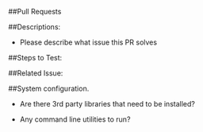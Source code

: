 ##Pull Requests

<!--- When you submit a pull request to the project repository, it should provide all of the following information. -->

##Descriptions:

* Please describe what issue this PR solves


<!--- Please provide clarity to any potentially complex code. -->


<!--- Explain reasons behind organizational or architectual decisions you made. -->


<!--- Give context to what feature you were completing so that your teammate has a mental model before looking at the code. -->


##Steps to Test:

<!--- What steps are necessary to test the code. -->

##Related Issue:

<!--- Select the ISSUE this resolves here: -->

##System configuration.


* Are there 3rd party libraries that need to be installed?


* Any command line utilities to run?


<!--- If there is a UI component, give clear instructions for steps to perform in the UI, and what they should expect to see as the outcome of those steps. -->
